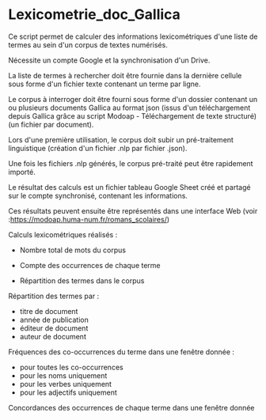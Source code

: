 # Lexicometrie_doc_Gallica

Ce script permet de calculer des informations lexicométriques d'une liste de termes au sein d'un corpus de textes numérisés.

Nécessite un compte Google et la synchronisation d'un Drive. 

La liste de termes à rechercher doit être fournie dans la dernière cellule sous forme d'un fichier texte contenant un terme par ligne.

Le corpus à interroger doit être fourni sous forme d'un dossier contenant un ou plusieurs documents Gallica au format json (issus d'un téléchargement depuis Gallica grâce au script Modoap - Téléchargement de texte structuré) (un fichier par document).

Lors d'une première utilisation, le corpus doit subir un pré-traitement linguistique (création d'un fichier .nlp par fichier .json).

Une fois les fichiers .nlp générés, le corpus pré-traité peut être rapidement importé.

Le résultat des calculs est un fichier tableau Google Sheet créé et partagé sur le compte synchronisé, contenant les informations.

Ces résultats peuvent ensuite être représentés dans une interface Web (voir :https://modoap.huma-num.fr/romans_scolaires/)

Calculs lexicométriques réalisés :

- Nombre total de mots du corpus

- Compte des occurrences de chaque terme

- Répartition des termes dans le corpus

Répartition des termes par :

- titre de document
- année de publication
- éditeur de document
- auteur de document

Fréquences des co-occurrences du terme dans une fenêtre donnée :

- pour toutes les co-occurrences
- pour les noms uniquement
- pour les verbes uniquement
- pour les adjectifs uniquement

Concordances des occurrences de chaque terme dans une fenêtre donnée
